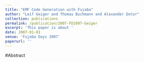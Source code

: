 ```yaml
---
title: "EMF Code Generation with Fujaba"
author: "Leif Geiger and Thomas Buchmann and Alexander Dotor"
collection: publications
permalink: /publication/2007-FD2007-Geiger
excerpt: 'This paper is about '
date: 2007-01-01
venue: 'Fujaba Days 2007'
paperurl: ''
---
```


#Abstract
